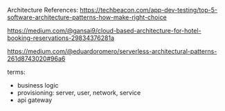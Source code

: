 Architecture References:
https://techbeacon.com/app-dev-testing/top-5-software-architecture-patterns-how-make-right-choice

https://medium.com/@gansai9/cloud-based-architecture-for-hotel-booking-reservations-29834376281a

https://medium.com/@eduardoromero/serverless-architectural-patterns-261d8743020#96a6



terms:
- business logic
- provisioning: server, user, network, service
- api gateway
